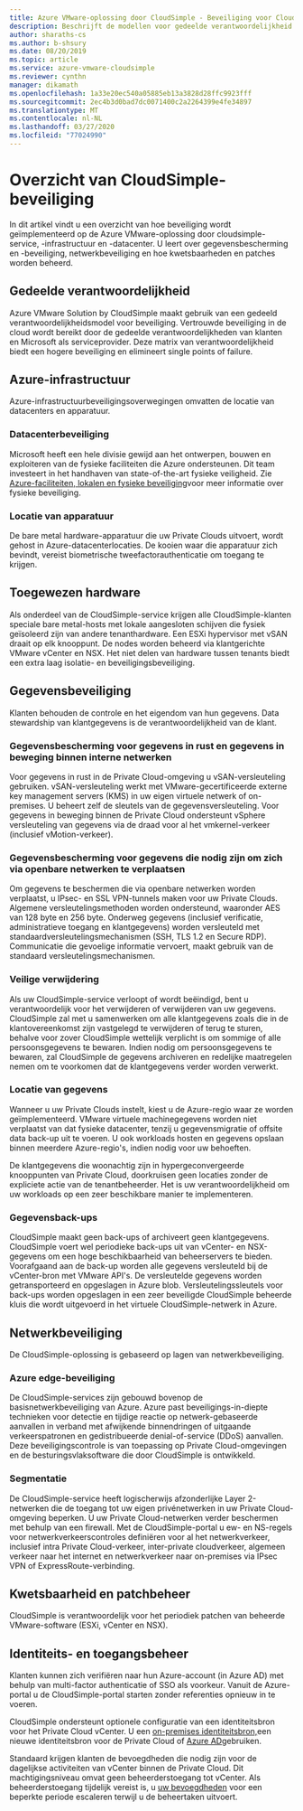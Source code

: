 ```yaml
---
title: Azure VMware-oplossing door CloudSimple - Beveiliging voor CloudSimple Services
description: Beschrijft de modellen voor gedeelde verantwoordelijkheid voor de beveiliging van CloudSimple-services
author: sharaths-cs
ms.author: b-shsury
ms.date: 08/20/2019
ms.topic: article
ms.service: azure-vmware-cloudsimple
ms.reviewer: cynthn
manager: dikamath
ms.openlocfilehash: 1a33e20ec540a05885eb13a3828d28ffc9923fff
ms.sourcegitcommit: 2ec4b3d0bad7dc0071400c2a2264399e4fe34897
ms.translationtype: MT
ms.contentlocale: nl-NL
ms.lasthandoff: 03/27/2020
ms.locfileid: "77024990"
---
```

# <a name="cloudsimple-security-overview"></a>Overzicht van CloudSimple-beveiliging

In dit artikel vindt u een overzicht van hoe beveiliging wordt geïmplementeerd op de Azure VMware-oplossing door cloudsimple-service, -infrastructuur en -datacenter. U leert over gegevensbescherming en -beveiliging, netwerkbeveiliging en hoe kwetsbaarheden en patches worden beheerd.

## <a name="shared-responsibility"></a>Gedeelde verantwoordelijkheid

Azure VMware Solution by CloudSimple maakt gebruik van een gedeeld verantwoordelijkheidsmodel voor beveiliging. Vertrouwde beveiliging in de cloud wordt bereikt door de gedeelde verantwoordelijkheden van klanten en Microsoft als serviceprovider. Deze matrix van verantwoordelijkheid biedt een hogere beveiliging en elimineert single points of failure.

## <a name="azure-infrastructure"></a>Azure-infrastructuur

Azure-infrastructuurbeveiligingsoverwegingen omvatten de locatie van datacenters en apparatuur.

### <a name="datacenter-security"></a>Datacenterbeveiliging

Microsoft heeft een hele divisie gewijd aan het ontwerpen, bouwen en exploiteren van de fysieke faciliteiten die Azure ondersteunen. Dit team investeert in het handhaven van state-of-the-art fysieke veiligheid. Zie [Azure-faciliteiten, lokalen en fysieke beveiliging](../security/azure-physical-security.md)voor meer informatie over fysieke beveiliging.

### <a name="equipment-location"></a>Locatie van apparatuur

De bare metal hardware-apparatuur die uw Private Clouds uitvoert, wordt gehost in Azure-datacenterlocaties.  De kooien waar die apparatuur zich bevindt, vereist biometrische tweefactorauthenticatie om toegang te krijgen.

## <a name="dedicated-hardware"></a>Toegewezen hardware

Als onderdeel van de CloudSimple-service krijgen alle CloudSimple-klanten speciale bare metal-hosts met lokale aangesloten schijven die fysiek geïsoleerd zijn van andere tenanthardware. Een ESXi hypervisor met vSAN draait op elk knooppunt. De nodes worden beheerd via klantgerichte VMware vCenter en NSX. Het niet delen van hardware tussen tenants biedt een extra laag isolatie- en beveiligingsbeveiliging.

## <a name="data-security"></a>Gegevensbeveiliging

Klanten behouden de controle en het eigendom van hun gegevens. Data stewardship van klantgegevens is de verantwoordelijkheid van de klant.

### <a name="data-protection-for-data-at-rest-and-data-in-motion-within-internal-networks"></a>Gegevensbescherming voor gegevens in rust en gegevens in beweging binnen interne netwerken

Voor gegevens in rust in de Private Cloud-omgeving u vSAN-versleuteling gebruiken. vSAN-versleuteling werkt met VMware-gecertificeerde externe key management servers (KMS) in uw eigen virtuele netwerk of on-premises.  U beheert zelf de sleutels van de gegevensversleuteling. Voor gegevens in beweging binnen de Private Cloud ondersteunt vSphere versleuteling van gegevens via de draad voor al het vmkernel-verkeer (inclusief vMotion-verkeer).

### <a name="data-protection-for-data-that-is-required-to-move-through-public-networks"></a>Gegevensbescherming voor gegevens die nodig zijn om zich via openbare netwerken te verplaatsen

Om gegevens te beschermen die via openbare netwerken worden verplaatst, u IPsec- en SSL VPN-tunnels maken voor uw Private Clouds. Algemene versleutelingsmethoden worden ondersteund, waaronder AES van 128 byte en 256 byte. Onderweg gegevens (inclusief verificatie, administratieve toegang en klantgegevens) worden versleuteld met standaardversleutelingsmechanismen (SSH, TLS 1.2 en Secure RDP). Communicatie die gevoelige informatie vervoert, maakt gebruik van de standaard versleutelingsmechanismen.

### <a name="secure-disposal"></a>Veilige verwijdering

Als uw CloudSimple-service verloopt of wordt beëindigd, bent u verantwoordelijk voor het verwijderen of verwijderen van uw gegevens. CloudSimple zal met u samenwerken om alle klantgegevens zoals die in de klantovereenkomst zijn vastgelegd te verwijderen of terug te sturen, behalve voor zover CloudSimple wettelijk verplicht is om sommige of alle persoonsgegevens te bewaren. Indien nodig om persoonsgegevens te bewaren, zal CloudSimple de gegevens archiveren en redelijke maatregelen nemen om te voorkomen dat de klantgegevens verder worden verwerkt.

### <a name="data-location"></a>Locatie van gegevens

Wanneer u uw Private Clouds instelt, kiest u de Azure-regio waar ze worden geïmplementeerd. VMware virtuele machinegegevens worden niet verplaatst van dat fysieke datacenter, tenzij u gegevensmigratie of offsite data back-up uit te voeren. U ook workloads hosten en gegevens opslaan binnen meerdere Azure-regio's, indien nodig voor uw behoeften.

De klantgegevens die woonachtig zijn in hypergeconvergeerde knooppunten van Private Cloud, doorkruisen geen locaties zonder de expliciete actie van de tenantbeheerder. Het is uw verantwoordelijkheid om uw workloads op een zeer beschikbare manier te implementeren.

### <a name="data-backups"></a>Gegevensback-ups

CloudSimple maakt geen back-ups of archiveert geen klantgegevens. CloudSimple voert wel periodieke back-ups uit van vCenter- en NSX-gegevens om een hoge beschikbaarheid van beheerservers te bieden. Voorafgaand aan de back-up worden alle gegevens versleuteld bij de vCenter-bron met VMware API's. De versleutelde gegevens worden getransporteerd en opgeslagen in Azure blob. Versleutelingssleutels voor back-ups worden opgeslagen in een zeer beveiligde CloudSimple beheerde kluis die wordt uitgevoerd in het virtuele CloudSimple-netwerk in Azure.

## <a name="network-security"></a>Netwerkbeveiliging

De CloudSimple-oplossing is gebaseerd op lagen van netwerkbeveiliging.

### <a name="azure-edge-security"></a>Azure edge-beveiliging

De CloudSimple-services zijn gebouwd bovenop de basisnetwerkbeveiliging van Azure. Azure past beveiligings-in-diepte technieken voor detectie en tijdige reactie op netwerk-gebaseerde aanvallen in verband met afwijkende binnendringen of uitgaande verkeerspatronen en gedistribueerde denial-of-service (DDoS) aanvallen. Deze beveiligingscontrole is van toepassing op Private Cloud-omgevingen en de besturingsvlaksoftware die door CloudSimple is ontwikkeld.

### <a name="segmentation"></a>Segmentatie

De CloudSimple-service heeft logischerwijs afzonderlijke Layer 2-netwerken die de toegang tot uw eigen privénetwerken in uw Private Cloud-omgeving beperken. U uw Private Cloud-netwerken verder beschermen met behulp van een firewall. Met de CloudSimple-portal u ew- en NS-regels voor netwerkverkeerscontroles definiëren voor al het netwerkverkeer, inclusief intra Private Cloud-verkeer, inter-private cloudverkeer, algemeen verkeer naar het internet en netwerkverkeer naar on-premises via IPsec VPN of ExpressRoute-verbinding.

## <a name="vulnerability-and-patch-management"></a>Kwetsbaarheid en patchbeheer

CloudSimple is verantwoordelijk voor het periodiek patchen van beheerde VMware-software (ESXi, vCenter en NSX).

## <a name="identity-and-access-management"></a>Identiteits- en toegangsbeheer

Klanten kunnen zich verifiëren naar hun Azure-account (in Azure AD) met behulp van multi-factor authenticatie of SSO als voorkeur. Vanuit de Azure-portal u de CloudSimple-portal starten zonder referenties opnieuw in te voeren.

CloudSimple ondersteunt optionele configuratie van een identiteitsbron voor het Private Cloud vCenter. U een [on-premises identiteitsbron,](set-vcenter-identity.md)een nieuwe identiteitsbron voor de Private Cloud of [Azure AD](azure-ad.md)gebruiken.

Standaard krijgen klanten de bevoegdheden die nodig zijn voor de dagelijkse activiteiten van vCenter binnen de Private Cloud. Dit machtigingsniveau omvat geen beheerderstoegang tot vCenter. Als beheerderstoegang tijdelijk vereist is, u [uw bevoegdheden](escalate-private-cloud-privileges.md) voor een beperkte periode escaleren terwijl u de beheertaken uitvoert.
